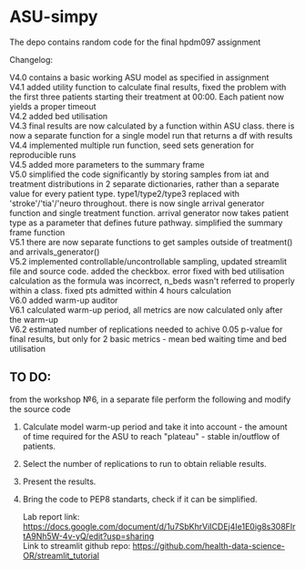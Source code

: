 # ASU-simpy
The depo contains random code for the final hpdm097 assignment

Changelog:         
      
V4.0 contains a basic working ASU model as specified in assignment      
V4.1 added utility function to calculate final results, fixed the problem with the first three patients starting their treatment at 00:00. Each patient now yields a proper timeout       
V4.2 added bed utilisation         
V4.3 final results are now calculated by a function within ASU class. there is now a separate function for a single model run that returns a df with results       
V4.4 implemented multiple run function, seed sets generation for reproducible runs    
V4.5 added more parameters to the summary frame     
V5.0 simplified the code significantly by storing samples from iat and treatment distributions in 2 separate dictionaries, rather than a separate value for every patient type. type1/type2/type3 replaced with 'stroke'/'tia'/'neuro throughout. there is now single arrival generator function and single treatment function. arrival generator now takes patient type as a parameter that defines future pathway. simplified the summary frame function              
V5.1 there are now separate functions to get samples outside of treatment() and arrivals_generator()                   
V5.2 implemented controllable/uncontrollable sampling, updated streamlit file and source code. added the checkbox. error fixed with bed utilisation calculation as the formula was incorrect, n_beds wasn't referred to properly within a class. fixed pts admitted within 4 hours calculation       
V6.0 added warm-up auditor       
V6.1 calculated warm-up period, all metrics are now calculated only after the warm-up            
V6.2 estimated number of replications needed to achive 0.05 p-value for final results, but only for 2 basic metrics - mean bed waiting time and bed utilisation         

## TO DO:

from the workshop №6, in a separate file perform the following and modify the source code        
1) Calculate model warm-up period and take it into account - the amount of time required for the ASU to reach "plateau" - stable in/outflow of patients.     

2) Select the number of replications to run to obtain reliable results.        

3) Present the results.          

4) Bring the code to PEP8 standarts, check if it can be simplified.          


      
      Lab report link: https://docs.google.com/document/d/1u7SbKhrViICDEj4Ie1E0ig8s308FIrtA9Nh5W-4v-yQ/edit?usp=sharing         
      Link to streamlit github repo: https://github.com/health-data-science-OR/streamlit_tutorial        
